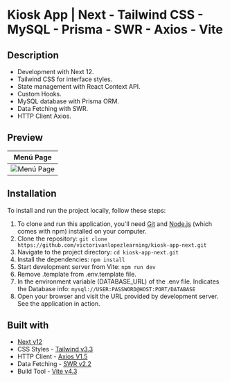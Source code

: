 # Kiosk App | Next - Tailwind CSS - MySQL - Prisma - SWR - Axios - Vite

## Description
- Development with Next 12.
- Tailwind CSS for interface styles.
- State management with React Context API.
- Custom Hooks.
- MySQL database with Prisma ORM.
- Data Fetching with SWR.
- HTTP Client Axios.

## Preview
| **Menú Page** |
| :-------------: |
| ![Menú Page](https://i.imgur.com/DPI55ue.png) |

## Installation

To install and run the project locally, follow these steps:

1. To clone and run this application, you'll need [Git](https://git-scm.com/) and [Node.js](https://nodejs.org/es) (which comes with npm) installed on your computer.
2. Clone the repository: `git clone https://github.com/victorivanlopezlearning/kiosk-app-next.git`
3. Navigate to the project directory: `cd kiosk-app-next.git`
4. Install the dependencies: `npm install`
5. Start development server from Vite: `npm run dev`
6. Remove .template from .env.template file.
7. In the environment variable (DATABASE_URL) of the .env file. Indicates the Database info: `mysql://USER:PASSWORD@HOST:PORT/DATABASE`
8. Open your browser and visit the URL provided by development server. See the application in action.

## Built with

- [Next v12](https://nextjs.org/)
- CSS Styles - [Tailwind v3.3](https://tailwindcss.com/)
- HTTP Client - [Axios V1.5](https://axios-http.com/docs/intro)
- Data Fetching - [SWR v2.2](https://swr.vercel.app/)
- Build Tool - [Vite v4.3](https://vitejs.dev)
